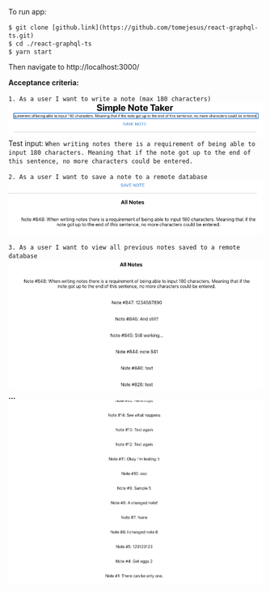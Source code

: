 To run app:
```
$ git clone [github.link](https://github.com/tomejesus/react-graphql-ts.git)
$ cd ./react-graphql-ts
$ yarn start
```
Then navigate to http://localhost:3000/

**Acceptance criteria:**

`1. As a user I want to write a note (max 180 characters)`
![img_1.png](img_1.png)
Test input: `When writing notes there is a requirement of being able to input 180 characters. Meaning that if the note got up to the end of this sentence, no more characters could be entered.`

`2. As a user I want to save a note to a remote database`
![img_2.png](img_2.png)

`3. As a user I want to view all previous notes saved to a remote database`
![img_3.png](img_3.png)
**...**
![img_4.png](img_4.png)
